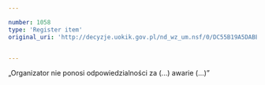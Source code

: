 ```yaml
---

number: 1058
type: 'Register item'
original_uri: 'http://decyzje.uokik.gov.pl/nd_wz_um.nsf/0/DC55B19A5DABE629C12572DD003297CE?OpenDocument'


---
```


„Organizator nie ponosi odpowiedzialności za (...) awarie (...)”
